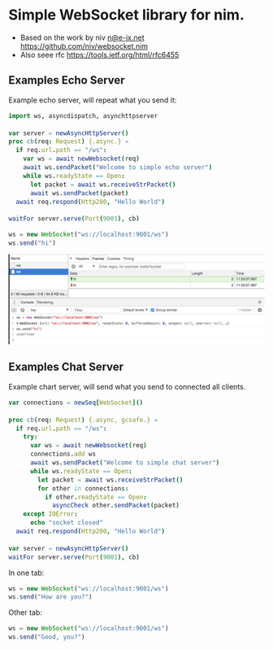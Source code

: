 # Simple WebSocket library for nim.


* Based on the work by niv <n@e-ix.net> https://github.com/niv/websocket.nim
* Also seee rfc https://tools.ietf.org/html/rfc6455

## Examples Echo Server

Example echo server, will repeat what you send it:

```nim
import ws, asyncdispatch, asynchttpserver

var server = newAsyncHttpServer()
proc cb(req: Request) {.async.} =
  if req.url.path == "/ws":
    var ws = await newWebsocket(req)
    await ws.sendPacket("Welcome to simple echo server")
    while ws.readyState == Open:
      let packet = await ws.receiveStrPacket()
      await ws.sendPacket(packet)
  await req.respond(Http200, "Hello World")

waitFor server.serve(Port(9001), cb)
```

```js
ws = new WebSocket("ws://localhost:9001/ws")
ws.send("hi")
```

![alt text](tests/echo.png "Echo server example")


## Examples Chat Server

Example chart server, will send what you send to connected all clients.

```nim
var connections = newSeq[WebSocket]()

proc cb(req: Request) {.async, gcsafe.} =
  if req.url.path == "/ws":
    try:
      var ws = await newWebsocket(req)
      connections.add ws
      await ws.sendPacket("Welcome to simple chat server")
      while ws.readyState == Open:
        let packet = await ws.receiveStrPacket()
        for other in connections:
          if other.readyState == Open:
            asyncCheck other.sendPacket(packet)
    except IOError:
      echo "socket closed"
  await req.respond(Http200, "Hello World")

var server = newAsyncHttpServer()
waitFor server.serve(Port(9001), cb)
```

In one tab:
```js
ws = new WebSocket("ws://localhost:9001/ws")
ws.send("How are you?")
```

Other tab:
```js
ws = new WebSocket("ws://localhost:9001/ws")
ws.send("Good, you?")
```

